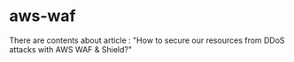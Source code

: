 # aws-waf
There are contents about article : "How to secure our resources from DDoS attacks with AWS WAF &amp; Shield?"
